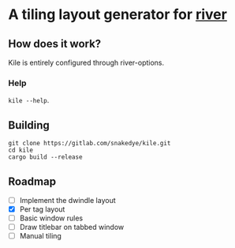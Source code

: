 # A tiling layout generator for [river](https://github.com/ifreund/river)

## How does it work?

Kile is entirely configured through river-options.

### Help
`kile --help`.

## Building

```shell
git clone https://gitlab.com/snakedye/kile.git
cd kile
cargo build --release
```

## Roadmap

- [ ] Implement the dwindle layout
- [x] Per tag layout
- [ ] Basic window rules
- [ ] Draw titlebar on tabbed window
- [ ] Manual tiling
